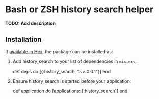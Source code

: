 # Bash or ZSH history search helper

**TODO: Add description**

## Installation

If [available in Hex](https://hex.pm/docs/publish), the package can be installed as:

  1. Add history_search to your list of dependencies in `mix.exs`:

        def deps do
          [{:history_search, "~> 0.0.1"}]
        end

  2. Ensure history_search is started before your application:

        def application do
          [applications: [:history_search]]
        end
